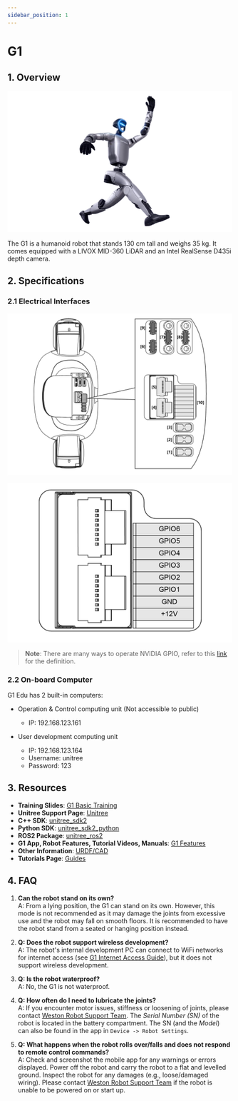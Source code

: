 ```yaml
---
sidebar_position: 1
---
```


# G1

## 1. Overview

![](../img/unitree/G1_robot.png)

The G1 is a humanoid robot that stands 130 cm tall and weighs 35 kg. It comes equipped with a LIVOX MID-360 LiDAR and an Intel RealSense D435i depth camera.

## 2. Specifications

### 2.1 Electrical Interfaces

![](../img/unitree/G1_electrical_interfaces.jpg)

![](../img/unitree/G1_electrical_interfaces_gpio.jpg)

> **Note**: There are many ways to operate NVIDIA GPIO, refer to this [link](https://docs.nvidia.com/jetson/archives/r35.2.1/DeveloperGuide/text/HR/JetsonModuleAdaptationAndBringUp/JetsonOrinNxSeries.html#identifying-the-gpio-number) for the definition.

### 2.2 On-board Computer

G1 Edu has 2 built-in computers:

- Operation & Control computing unit (Not accessible to public)
    - IP: 192.168.123.161
     
- User development computing unit
    - IP: 192.168.123.164
    - Username: unitree
    - Password: 123

## 3. Resources

* **Training Slides**: [G1 Basic Training](https://tangrobot.sharepoint.com/:b:/s/Public-Outgoing/EYW7e2v3tL1DtCeW-HGdQo8BlBn-CkYQve05OhJDlS7xcA?e=5kJQpt)
* **Unitree Support Page**: [Unitree](https://support.unitree.com/home/en/G1_developer)
* **C++ SDK**: [unitree_sdk2](https://github.com/unitreerobotics/unitree_sdk2)
* **Python SDK**: [unitree_sdk2_python](https://github.com/unitreerobotics/unitree_sdk2_python)
* **ROS2 Package**: [unitree_ros2](https://github.com/unitreerobotics/unitree_ros2)
* **G1 App, Robot Features, Tutorial Videos, Manuals**: [G1 Features](https://www.unitree.com/app/g1) 
* **Other Information**: [URDF/CAD](https://support.unitree.com/home/en/G1_developer/get_sdk)
* **Tutorials Page**: [Guides](/tutorial/intro)

## 4. FAQ

1. **Can the robot stand on its own?**   
    A: From a lying position, the G1 can stand on its own. However, this mode is not recommended as it may damage the joints from excessive use and the robot may fall on smooth floors. It is recommended to have the robot stand from a seated or hanging position instead. 

2. **Q: Does the robot support wireless development?**   
    A: The robot's internal development PC can connect to WiFi networks for internet access (see [G1 Internet Access Guide](/tutorial/unitree/g1_internet_guide)), but it does not support wireless development.

3. **Q: Is the robot waterproof?**   
    A: No, the G1 is not waterproof.

4. **Q: How often do I need to lubricate the joints?**  
    A: If you encounter motor issues, stiffness or loosening of joints, please contact [Weston Robot Support Team](https://forms.office.com/pages/responsepage.aspx?id=NTNVCC0zFkWzGo_3Vcs_4KxdsbBJKHVIkFlOJLtAMMlUQkJZMU8wM1EyTkRUVUJCVzA2WVdQNzBSMCQlQCN0PWcu&route=shorturl).
    The *Serial Number (SN)* of the robot is located in the battery compartment. The SN (and the *Model*) can also be found in the app in `Device -> Robot Settings`.

5. **Q: What happens when the robot rolls over/falls and does not respond to remote control commands?**   
    A: Check and screenshot the mobile app for any warnings or errors displayed. Power off the robot and carry the robot to a flat and levelled ground. Inspect the robot for any damages (e.g., loose/damaged wiring). Please contact [Weston Robot Support Team](https://forms.office.com/pages/responsepage.aspx?id=NTNVCC0zFkWzGo_3Vcs_4KxdsbBJKHVIkFlOJLtAMMlUQkJZMU8wM1EyTkRUVUJCVzA2WVdQNzBSMCQlQCN0PWcu&route=shorturl) if the robot is unable to be powered on or start up.
